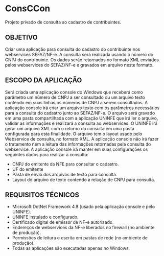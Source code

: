 # ConsCCon
Projeto privado de consulta ao cadastro de contribuintes.

## OBJETIVO
Criar uma aplicação para consulta do cadastro do contribuinte nos webservices SEFAZ/NF-e. 
A consulta será realizada usando o número do CNPJ do contribuinte. 
Os dados serão retornados no formato XML enviados pelos webservices do SEFAZ/NF-e e gravados em arquivo neste formato.

## ESCOPO DA APLICAÇÃO

Será criada uma aplicação console do Windows que receberá como parâmetro um número de CNPJ a ser consultado ou um arquivo texto contendo em suas linhas os números de CNPJ a serem consultados.
A aplicação console irá criar um arquivo texto com os parâmetros necessários para a consulta do cadastro junto ao SEFAZ/NF-e.
O arquivo será gravado em uma pasta compartilhada com a aplicação UNINFE que irá ler o arquivo, validar as informações e realizará a consulta ao webservices.
O UNINFE irá gerar um arquivo XML com o retorno da consulta em uma pasta configurada para esta finalidade. O arquivo tem o layout usado pelo Webservice de consulta, no formato XML.
A aplicação console não irá fazer o tratamento nem a leitura das informações retornadas pela consulta do webservice.
A aplicação console irá manter em suas configurações os seguintes dados para realizar a consulta:
  - CNPJ do emitente da NFE para consultar o cadastro.
  - UF do emitente
  - Pasta de envio dos arquivos de texto para consulta.
  - Layout do arquivo de texto contendo a relação de CNPJ para consulta. 


## REQUISITOS TÉCNICOS

- Microsoft DotNet Framework 4.8 (usado pela aplicação console e pelo UNINFE).
- UNINFE instalado e configurado.
- Certificado digital de emissor de NF-e autorizado.
- Endereços de webservices da NF-e liberados no firewall (no ambiente de produção).
- Permissões de leitura e escrita em pastas de rede (no ambiente de produção).
- Todas as aplicações são executadas apenas no Windows.

